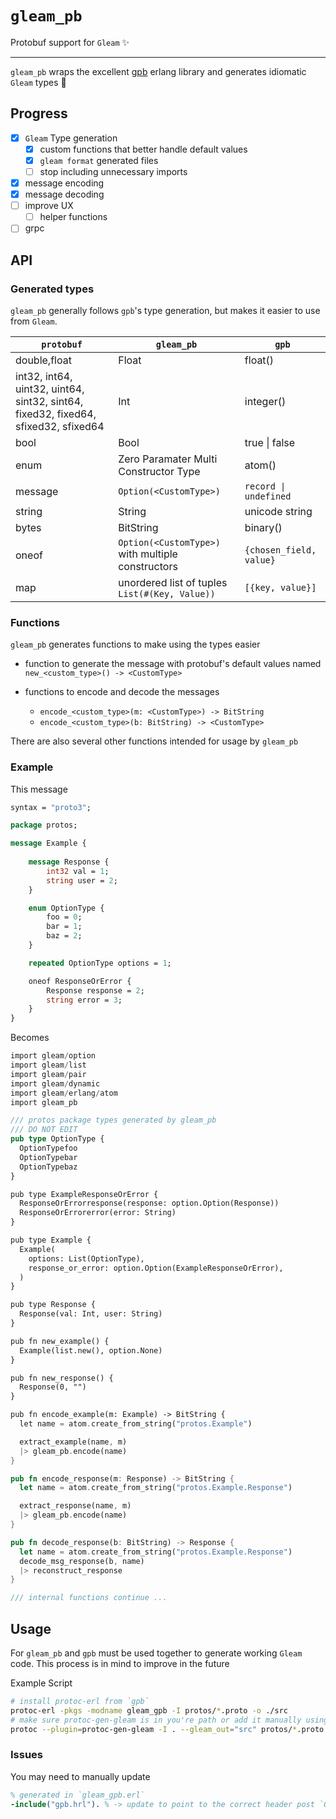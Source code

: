 # `gleam_pb`

Protobuf support for `Gleam` ✨

---

`gleam_pb` wraps the excellent [gpb](https://github.com/tomas-abrahamsson/gpb) erlang library and generates idiomatic `Gleam` types 🤘 

## Progress

- [X] `Gleam` Type generation
  - [X] custom functions that better handle default values
  - [X] `gleam format` generated files
  - [ ] stop including unnecessary imports
- [X] message encoding
- [X] message decoding
- [ ] improve UX
  - [ ] helper functions
- [ ] grpc

## API

### Generated types

`gleam_pb` generally follows `gpb`'s type generation, but makes it easier to use from `Gleam`.

| `protobuf` | `gleam_pb` | `gpb` |
|---|---|---|
| double,float | Float | float() |
| int32, int64, uint32, uint64, sint32, sint64, fixed32, fixed64, sfixed32, sfixed64 | Int | integer() |
| bool | Bool | true \| false |
| enum | Zero Paramater Multi Constructor Type | atom() |
| message | `Option(<CustomType>)` | `record \| undefined` |
| string | String | unicode string |
| bytes | BitString | binary() |
| oneof | `Option(<CustomType>)` with multiple constructors | `{chosen_field, value}` |
| map | unordered list of tuples `List(#(Key, Value))` | `[{key, value}]` |

### Functions

`gleam_pb` generates functions to make using the types easier

- function to generate the message with protobuf's default values named `new_<custom_type>() -> <CustomType>`

- functions to encode and decode the messages
  - `encode_<custom_type>(m: <CustomType>) -> BitString`
  - `encode_<custom_type>(b: BitString) -> <CustomType>`

There are also several other functions intended for usage by `gleam_pb`

### Example

This message

```protobuf
syntax = "proto3";

package protos;

message Example {
    
    message Response {
        int32 val = 1;
        string user = 2;
    }

    enum OptionType {
        foo = 0;
        bar = 1;
        baz = 2;
    }

    repeated OptionType options = 1;

    oneof ResponseOrError {
        Response response = 2;
        string error = 3;
    }
}
```

Becomes

```rust
import gleam/option
import gleam/list
import gleam/pair
import gleam/dynamic
import gleam/erlang/atom
import gleam_pb

/// protos package types generated by gleam_pb
/// DO NOT EDIT
pub type OptionType {
  OptionTypefoo
  OptionTypebar
  OptionTypebaz
}

pub type ExampleResponseOrError {
  ResponseOrErrorresponse(response: option.Option(Response))
  ResponseOrErrorerror(error: String)
}

pub type Example {
  Example(
    options: List(OptionType),
    response_or_error: option.Option(ExampleResponseOrError),
  )
}

pub type Response {
  Response(val: Int, user: String)
}

pub fn new_example() {
  Example(list.new(), option.None)
}

pub fn new_response() {
  Response(0, "")
}

pub fn encode_example(m: Example) -> BitString {
  let name = atom.create_from_string("protos.Example")

  extract_example(name, m)
  |> gleam_pb.encode(name)
}

pub fn encode_response(m: Response) -> BitString {
  let name = atom.create_from_string("protos.Example.Response")

  extract_response(name, m)
  |> gleam_pb.encode(name)
}

pub fn decode_response(b: BitString) -> Response {
  let name = atom.create_from_string("protos.Example.Response")
  decode_msg_response(b, name)
  |> reconstruct_response
}

/// internal functions continue ...
```

## Usage

For `gleam_pb` and `gpb` must be used together to generate working `Gleam` code. This process is in mind to improve in the future

Example Script

```bash
# install protoc-erl from `gpb`
protoc-erl -pkgs -modname gleam_gpb -I protos/*.proto -o ./src
# make sure protoc-gen-gleam is in you're path or add it manually using `--plugin`
protoc --plugin=protoc-gen-gleam -I . --gleam_out="src" protos/*.proto
```

### Issues

You may need to manually update

```erlang
% generated in `gleam_gpb.erl`
-include("gpb.hrl"). % -> update to point to the correct header post `Gleam` compilation
```
